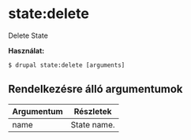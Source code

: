 # state:delete
Delete State

**Használat:**
```
$ drupal state:delete [arguments]
```

## Rendelkezésre álló argumentumok
Argumentum | Részletek
---------|-------------
name | State name.
